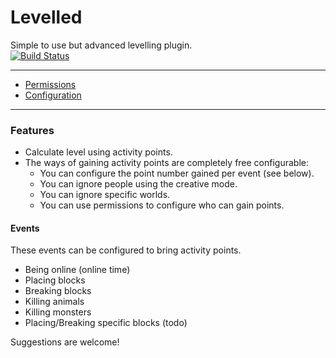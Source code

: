 Levelled
========

Simple to use but advanced levelling plugin.  
[![Build Status](http://chaos.skyirc.net:8080/job/Levelled/badge/icon)](http://chaos.skyirc.net:8080/job/Levelled/)

----

* [Permissions](Levelled/wiki/Permissions)
* [Configuration](Levelled/blob/master/src/main/resources/config.yml)

----

### Features

* Calculate level using activity points.
* The ways of gaining activity points are completely free configurable:
   * You can configure the point number gained per event (see below).
   * You can ignore people using the creative mode.
   * You can ignore specific worlds.
   * You can use permissions to configure who can gain points.

#### Events

These events can be configured to bring activity points.

* Being online (online time)
* Placing blocks
* Breaking blocks
* Killing animals
* Killing monsters
* Placing/Breaking specific blocks (todo)

Suggestions are welcome!
